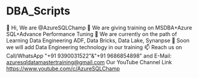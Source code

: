 # DBA_Scripts
👋 Hi, We are @AzureSQLChamp
👀 We are giving training on MSDBA+Azure SQL+Advance Performance Tuning
🌱 We are currently on the path of Learning Data Engineering ADF, Data Bricks, Data Lake, Synanpse
💞️ Soon we will add Data Engineering technology in our training
📫 Reach us on Call/WhatsApp "+91 9390031522"&"+91 9686854898" and E-Mail: azuresqldatamastertraining@gmail.com
Our YouTube Channel Link https://www.youtube.com/c/AzureSQLChamp
